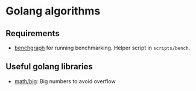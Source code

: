 # Golang algorithms

## Requirements

* [benchgraph]() for running benchmarking. Helper script in `scripts/bench`. 

## Useful golang libraries

* [math/big](https://golang.org/pkg/math/big): Big numbers to avoid overflow
